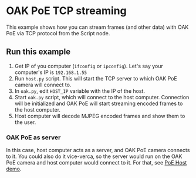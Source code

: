 # OAK PoE TCP streaming

This example shows how you can stream frames (and other data) with OAK PoE via TCP protocol from the Script node.

## Run this example

1. Get IP of you computer (`ifconfig` or `ipconfig`). Let's say your computer's IP is `192.168.1.55`
2. Run `host.py` script. This will start the TCP server to which OAK PoE camera will connect to.
3. In `oak.py`, edit `HOST_IP` variable with the IP of the host.
4. Start `oak.py` script, which will connect to the host computer. Connection will be initialized and OAK PoE will start streaming encoded frames to the host computer.
5. Host computer will decode MJPEG encoded frames and show them to the user.

### OAK PoE as server

In this case, host computer acts as a server, and OAK PoE camera connects to it. You could also do it vice-verca, so the server would run on the OAK PoE camera and host computer would connect to it. For that, see [PoE Host demo](/..).

